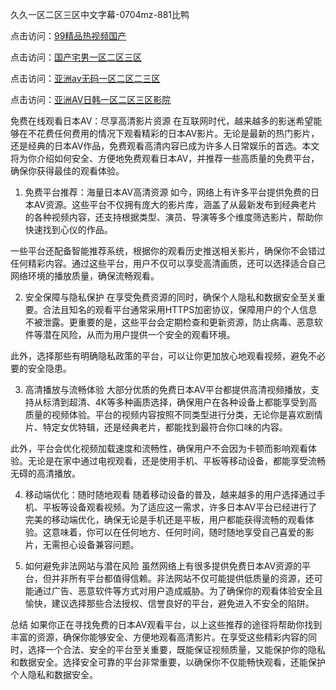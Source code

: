 
久久一区二区三区中文字幕-0704mz-881比鸭


点击访问：<a href="https://rtj-3zo.pages.dev/">99精品热视频国产</a>

点击访问：<a href="https://cfad.pages.dev/">国产宅男一区二区三区</a>

点击访问：<a href="https://tfda.pages.dev/">亚洲av无码一区二区二三区</a>

点击访问：<a href="https://rtj-3zo.pages.dev/">亚洲AV日韩一区二区三区影院</a>



免费在线观看日本AV：尽享高清影片资源
在互联网时代，越来越多的影迷希望能够在不花费任何费用的情况下观看精彩的日本AV影片。无论是最新的热门影片，还是经典的日本AV作品，免费观看高清内容已成为许多人日常娱乐的首选。本文将为你介绍如何安全、方便地免费观看日本AV，并推荐一些高质量的免费平台，确保你获得最佳的观看体验。

1. 免费平台推荐：海量日本AV高清资源
如今，网络上有许多平台提供免费的日本AV资源。这些平台不仅拥有庞大的影片库，涵盖了从最新发布到经典老片的各种视频内容，还支持根据类型、演员、导演等多个维度筛选影片，帮助你快速找到心仪的作品。

一些平台还配备智能推荐系统，根据你的观看历史推送相关影片，确保你不会错过任何精彩内容。通过这些平台，用户不仅可以享受高清画质，还可以选择适合自己网络环境的播放质量，确保流畅观看。

2. 安全保障与隐私保护
在享受免费资源的同时，确保个人隐私和数据安全至关重要。合法且知名的观看平台通常采用HTTPS加密协议，保障用户的个人信息不被泄露。更重要的是，这些平台会定期检查和更新资源，防止病毒、恶意软件等潜在风险，从而为用户提供一个安全的观看环境。

此外，选择那些有明确隐私政策的平台，可以让你更加放心地观看视频，避免不必要的安全隐患。

3. 高清播放与流畅体验
大部分优质的免费日本AV平台都提供高清视频播放，支持从标清到超清、4K等多种画质选择，确保用户在各种设备上都能享受到高质量的视频体验。平台的视频内容按照不同类型进行分类，无论你是喜欢剧情片、特定女优特辑，还是经典老片，都能找到最符合你口味的内容。

此外，平台会优化视频加载速度和流畅性，确保用户不会因为卡顿而影响观看体验。无论是在家中通过电视观看，还是使用手机、平板等移动设备，都能享受流畅无碍的高清播放。

4. 移动端优化：随时随地观看
随着移动设备的普及，越来越多的用户选择通过手机、平板等设备观看视频。为了适应这一需求，许多日本AV平台已经进行了完美的移动端优化，确保无论是手机还是平板，用户都能获得流畅的观看体验。这意味着，你可以在任何地方、任何时间，随时随地享受自己喜爱的影片，无需担心设备兼容问题。

5. 如何避免非法网站与潜在风险
虽然网络上有很多提供免费日本AV资源的平台，但并非所有平台都值得信赖。非法网站不仅可能提供低质量的资源，还可能通过广告、恶意软件等方式对用户造成威胁。为了确保你的观看体验安全且愉快，建议选择那些合法授权、信誉良好的平台，避免进入不安全的陷阱。

总结
如果你正在寻找免费的日本AV观看平台，以上这些推荐的途径将帮助你找到丰富的资源，确保你能够安全、方便地观看高清影片。在享受这些精彩内容的同时，选择一个合法、安全的平台至关重要，既能保证视频质量，又能保护你的隐私和数据安全。选择安全可靠的平台非常重要，以确保你不仅能畅快观看，还能保护个人隐私和数据安全。





<span style="display:none;">[Canonical link](  ）</span>
